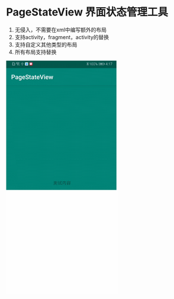 # PageStateView  界面状态管理工具

1. 无侵入，不需要在xml中编写额外的布局
2. 支持activity，fragment，activity的替换
3. 支持自定义其他类型的布局
4. 所有布局支持替换


<img src="./img/state.gif" width = 60% height = 70% />
